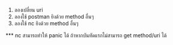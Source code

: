 1. ลองเปลี่ยน uri
2. ลองใช้ postman ยิงด้วย method อื่นๆ
3. ลองใช้ nc ยิงด้วย method อื่นๆ

*** nc สามารถทำให้ panic ได้ ถ้าหากบันทัดแรกไม่สามารถ get method/uri ได้